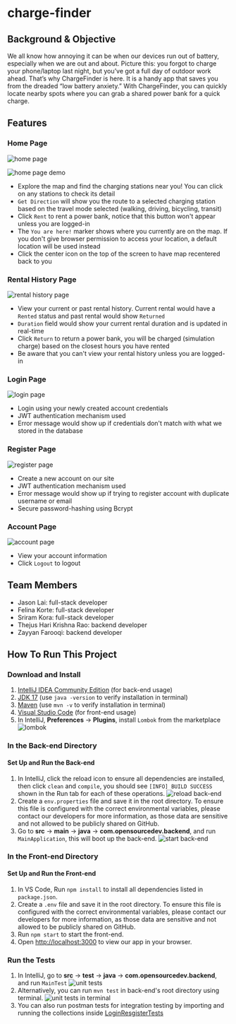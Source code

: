 # charge-finder

## Background & Objective
We all know how annoying it can be when our devices run out of battery, especially when we are out and about. Picture this: you forgot to charge your phone/laptop last night, but you’ve got a full day of outdoor work ahead. That’s why ChargeFinder is here. It is a handy app that saves you from the dreaded “low battery anxiety.” With ChargeFinder, you can quickly locate nearby spots where you can grab a shared power bank for a quick charge.

## Features
### Home Page
![home page](documentation/home%20page.png)

![home page demo](documentation/home%20page%20demo.png)

- Explore the map and find the charging stations near you! You can click on any stations to check its detail
- `Get Direction` will show you the route to a selected charging station based on the travel mode selected (walking, driving, bicycling, transit)
- Click `Rent` to rent a power bank, notice that this button won't appear unless you are logged-in
- The `You are here!` marker shows where you currently are on the map. If you don't give browser permission to access your location, a default location will be used instead
- Click the center icon on the top of the screen to have map recentered back to you

### Rental History Page
![rental history page](documentation/rental%20history%20page.png)

- View your current or past rental history. Current rental would have a `Rented` status and past rental would show `Returned`
- `Duration` field would show your current rental duration and is updated in real-time
- Click `Return` to return a power bank, you will be charged (simulation charge) based on the closest hours you have rented
- Be aware that you can't view your rental history unless you are logged-in

### Login Page
![login page](documentation/login%20page.png)

- Login using your newly created account credentials
- JWT authentication mechanism used
- Error message would show up if credentials don't match with what we stored in the database

### Register Page
![register page](documentation/register%20page.png)

- Create a new account on our site
- JWT authentication mechanism used
- Error message would show up if trying to register account with duplicate username or email
- Secure password-hashing using Bcrypt

### Account Page
![account page](documentation/account%20page.png)

- View your account information
- Click `Logout` to logout

## Team Members
- Jason Lai: full-stack developer
- Felina Korte: full-stack developer
- Sriram Kora: full-stack developer
- Thejus Hari Krishna Rao: backend developer
- Zayyan Farooqi: backend developer

## How To Run This Project
### Download and Install
1. [IntelliJ IDEA Community Edition](https://www.jetbrains.com/idea/download) (for back-end usage)
2. [JDK 17](https://www.oracle.com/java/technologies/javase/jdk17-archive-downloads.html) (use `java -version` to verify installation in terminal)
3. [Maven](https://maven.apache.org/download.cgi) (use `mvn -v` to verify installation in terminal)
4. [Visual Studio Code](https://code.visualstudio.com/download) (for front-end usage)
5. In IntelliJ, **Preferences** -> **Plugins**, install `Lombok` from the marketplace
![lombok](documentation/lombok.png)

### In the Back-end Directory
#### Set Up and Run the Back-end
1. In IntelliJ, click the reload icon to ensure all dependencies are installed, then click `clean` and `compile`, you should see `[INFO] BUILD SUCCESS` shown in the Run tab for each of these operations.
![reload back-end](documentation/reload%20back-end.png)
3. Create a `env.properties` file and save it in the root directory. To ensure this file is configured with the correct environmental variables, please contact our developers for more information, as those data are sensitive and not allowed to be publicly shared on GitHub.
3. Go to **src** -> **main** -> **java** -> **com.opensourcedev.backend**, and run `MainApplication`, this will boot up the back-end.
![start back-end](documentation/run%20back-end.png)


### In the Front-end Directory
#### Set Up and Run the Front-end
1. In VS Code, Run `npm install` to install all dependencies listed in `package.json`.
2. Create a `.env` file and save it in the root directory. To ensure this file is configured with the correct environmental variables, please contact our developers for more information, as those data are sensitive and not allowed to be publicly shared on GitHub.
3. Run `npm start` to start the front-end.
4. Open [http://localhost:3000](http://localhost:3000) to view our app in your browser.

### Run the Tests
1. In IntelliJ, go to **src** -> **test** -> **java** -> **com.opensourcedev.backend**, and run `MainTest`
![unit tests](documentation/unit%20tests.png)
2. Alternatively, you can run `mvn test` in back-end's root directory using terminal.
![unit tests in terminal](documentation/unit%20tests%20terminal.png)
3. You can also run postman tests for integration testing by importing and running the collections inside [LoginResgisterTests](postman%20tests/Login-register.postman_collection.json)
